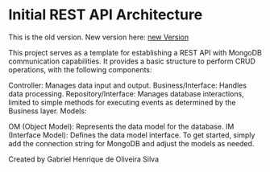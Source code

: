 # Initial REST API Architecture

This is the old version. New version here: <a href="https://github.com/Gabriel-H-Silva/MongoAPITemplateAndTests"> new Version</a>

This project serves as a template for establishing a REST API with MongoDB communication capabilities. It provides a basic structure to perform CRUD operations, with the following components:

Controller: Manages data input and output.
Business/Interface: Handles data processing.
Repository/Interface: Manages database interactions, limited to simple methods for executing events as determined by the Business layer.
Models:

OM (Object Model): Represents the data model for the database.
IM (Interface Model): Defines the data model interface.
To get started, simply add the connection string for MongoDB and adjust the models as needed.

Created by Gabriel Henrique de Oliveira Silva
